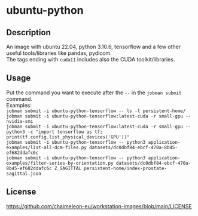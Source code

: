# ubuntu-python

## Description
An image with ubuntu 22.04, python 3.10.6, tensorflow and a few other useful tools/libraries like pandas, pydicom.  
The tags ending with `cuda11` includes also the CUDA toolkit/libraries.

## Usage
Put the command you want to execute after the `--` in the `jobman submit` command.  
Examples:  
  `jobman submit -i ubuntu-python-tensorflow -- ls -l persistent-home/`  
  `jobman submit -i ubuntu-python-tensorflow:latest-cuda -r small-gpu -- nvidia-smi`  
  `jobman submit -i ubuntu-python-tensorflow:latest-cuda -r small-gpu -- python3 -c "import tensorflow as tf; print(tf.config.list_physical_devices('GPU'))"`  
  `jobman submit -i ubuntu-python-tensorflow -- python3 application-examples/list-all-dcm-files.py datasets/dc0dbf84-ebcf-470a-8b45-ef682ddafc6c`  
  `jobman submit -i ubuntu-python-tensorflow -- python3 application-examples/filter-series-by-orientation.py datasets/dc0dbf84-ebcf-470a-8b45-ef682ddafc6c Z_SAGITTAL persistent-home/index-prostate-sagittal.json`  

## License
https://github.com/chaimeleon-eu/workstation-images/blob/main/LICENSE
